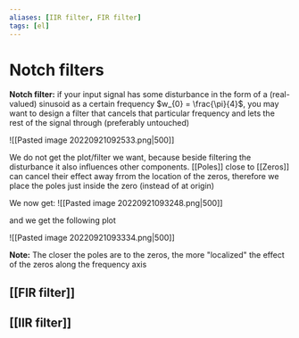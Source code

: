 ```yaml
---
aliases: [IIR filter, FIR filter]
tags: [el]
---
```

# Notch filters
**Notch filter:**
if your input signal has some disturbance in the form of a (real-valued) sinusoid as a certain frequency $w_{0} = \frac{\pi}{4}$, you may want to design a filter that cancels that particular frequency and lets the rest of the signal through (preferably untouched)

![[Pasted image 20220921092533.png|500]]

We do not get the plot/filter we want, because beside filtering the disturbance it also influences other components. [[Poles]] close to [[Zeros]] can cancel their effect away frrom the location of the zeros, therefore we place the poles just inside the zero (instead of at origin)

We now get:
![[Pasted image 20220921093248.png|500]]

and we get the following plot

![[Pasted image 20220921093334.png|500]]

**Note:** The closer the poles are to the zeros, the more "localized" the effect of the zeros along the frequency axis

## [[FIR filter]]

## [[IIR filter]]

